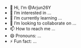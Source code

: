 - 👋 Hi, I’m @Arjun26Y
- 👀 I’m interested in ...
- 🌱 I’m currently learning ...
- 💞️ I’m looking to collaborate on ...
- 📫 How to reach me ...
- 😄 Pronouns: ...
- ⚡ Fun fact: ...

<!---
Arjun26Y/Arjun26Y is a ✨ special ✨ repository because its `README.md` (this file) appears on your GitHub profile.
You can click the Preview link to take a look at your changes.
--->
